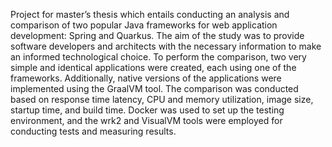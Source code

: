 Project for master’s thesis which entails conducting an analysis and comparison of two popular Java
frameworks for web application development: Spring and Quarkus. The aim of the study
was to provide software developers and architects with the necessary information to make an
informed technological choice. To perform the comparison, two very simple and identical applications were
created, each using one of the frameworks. Additionally, native versions of the applications
were implemented using the GraalVM tool. The comparison was conducted based on response time latency, CPU and memory utilization, image size, startup time, and build time.
Docker was used to set up the testing environment, and the wrk2 and VisualVM tools were
employed for conducting tests and measuring results.
